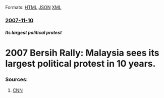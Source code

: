 
Formats: [HTML](/news/2007/11/10/2007-bersih-rally-malaysia-sees-its-largest-political-protest-in-10-years.html)  [JSON](/news/2007/11/10/2007-bersih-rally-malaysia-sees-its-largest-political-protest-in-10-years.json)  [XML](/news/2007/11/10/2007-bersih-rally-malaysia-sees-its-largest-political-protest-in-10-years.xml)  

### [2007-11-10](/news/2007/11/10/index.md)

##### Its largest political protest
#  2007 Bersih Rally: Malaysia sees its largest political protest in 10 years. 




### Sources:

1. [CNN](http://edition.cnn.com/2007/WORLD/asiapcf/11/10/malaysia.protests/index.html)
